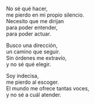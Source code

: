 
No sé qué hacer,  
me pierdo en mi propio silencio.  
Necesito que me dirijan  
para poder entender,  
para poder actuar.

Busco una dirección,  
un camino que seguir.  
Sin órdenes me extravío,  
y no sé qué elegir.

Soy indecisa,  
me pierdo al escoger.  
El mundo me ofrece tantas voces,  
y no sé a cuál atender.
